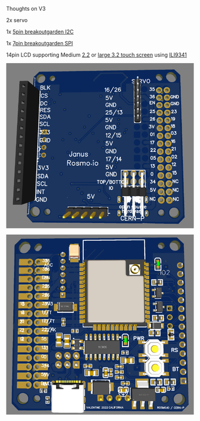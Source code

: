 Thoughts on V3

2x servo

1x [5pin breakoutgarden I2C](https://shop.pimoroni.com/collections/breakout-garden)

1x [7pin breakoutgarden SPI](https://shop.pimoroni.com/collections/breakout-garden)


14pin LCD supporting Medium [2.2](http://www.lcdwiki.com/2.2inch_SPI_Module_ILI9341_SKU:MSP2202) or [large 3.2 touch screen](http://www.lcdwiki.com/2.4inch_SPI_Module_ILI9341_SKU:MSP2402) using [ILI9341](https://github.com/Bodmer/TFT_ILI9341)

![](https://github.com/rosmo-robot/Open-Core-M5stack/blob/main/v3/images/janustop.png)

![](https://github.com/rosmo-robot/Open-Core-M5stack/blob/main/v3/images/janusbottom.png)
